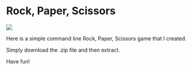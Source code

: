 # Rock, Paper, Scissors

![](https://imgur.com/maWGoE5)

Here is a simple command line Rock, Paper, Scissors game that I created. 

Simply download the .zip file and then extract. 

Have fun!
